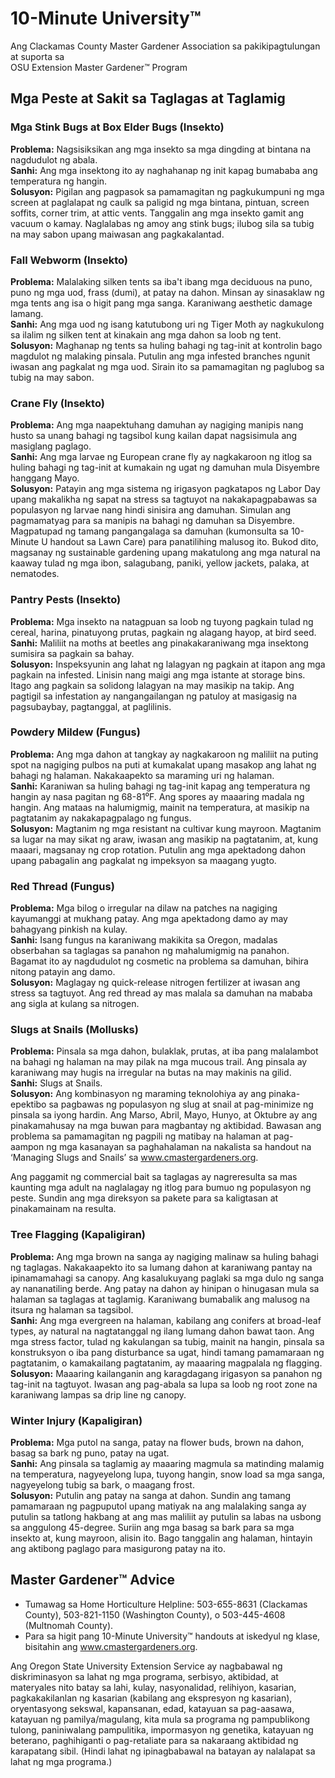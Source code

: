 # 10-Minute University™  
Ang Clackamas County Master Gardener Association sa pakikipagtulungan at suporta sa  
OSU Extension Master Gardener™ Program  

## Mga Peste at Sakit sa Taglagas at Taglamig  

### Mga Stink Bugs at Box Elder Bugs (Insekto)  
**Problema:** Nagsisiksikan ang mga insekto sa mga dingding at bintana na nagdudulot ng abala.  
**Sanhi:** Ang mga insektong ito ay naghahanap ng init kapag bumababa ang temperatura ng hangin.  
**Solusyon:** Pigilan ang pagpasok sa pamamagitan ng pagkukumpuni ng mga screen at paglalapat ng caulk sa paligid ng mga bintana, pintuan, screen soffits, corner trim, at attic vents. Tanggalin ang mga insekto gamit ang vacuum o kamay. Naglalabas ng amoy ang stink bugs; ilubog sila sa tubig na may sabon upang maiwasan ang pagkakalantad.  

### Fall Webworm (Insekto)  
**Problema:** Malalaking silken tents sa iba't ibang mga deciduous na puno, puno ng mga uod, frass (dumi), at patay na dahon. Minsan ay sinasaklaw ng mga tents ang isa o higit pang mga sanga. Karaniwang aesthetic damage lamang.  
**Sanhi:** Ang mga uod ng isang katutubong uri ng Tiger Moth ay nagkukulong sa ilalim ng silken tent at kinakain ang mga dahon sa loob ng tent.  
**Solusyon:** Maghanap ng tents sa huling bahagi ng tag-init at kontrolin bago magdulot ng malaking pinsala. Putulin ang mga infested branches ngunit iwasan ang pagkalat ng mga uod. Sirain ito sa pamamagitan ng paglubog sa tubig na may sabon.  

### Crane Fly (Insekto)  
**Problema:** Ang mga naapektuhang damuhan ay nagiging manipis nang husto sa unang bahagi ng tagsibol kung kailan dapat nagsisimula ang masiglang paglago.  
**Sanhi:** Ang mga larvae ng European crane fly ay nagkakaroon ng itlog sa huling bahagi ng tag-init at kumakain ng ugat ng damuhan mula Disyembre hanggang Mayo.  
**Solusyon:** Patayin ang mga sistema ng irigasyon pagkatapos ng Labor Day upang makalikha ng sapat na stress sa tagtuyot na nakakapagpabawas sa populasyon ng larvae nang hindi sinisira ang damuhan. Simulan ang pagmamatyag para sa manipis na bahagi ng damuhan sa Disyembre. Magpatupad ng tamang pangangalaga sa damuhan (kumonsulta sa 10-Minute U handout sa Lawn Care) para panatilihing malusog ito. Bukod dito, magsanay ng sustainable gardening upang makatulong ang mga natural na kaaway tulad ng mga ibon, salagubang, paniki, yellow jackets, palaka, at nematodes.  

### Pantry Pests (Insekto)  
**Problema:** Mga insekto na natagpuan sa loob ng tuyong pagkain tulad ng cereal, harina, pinatuyong prutas, pagkain ng alagang hayop, at bird seed.  
**Sanhi:** Maliliit na moths at beetles ang pinakakaraniwang mga insektong sumisira sa pagkain sa bahay.  
**Solusyon:** Inspeksyunin ang lahat ng lalagyan ng pagkain at itapon ang mga pagkain na infested. Linisin nang maigi ang mga istante at storage bins. Itago ang pagkain sa solidong lalagyan na may masikip na takip. Ang pagtigil sa infestation ay nangangailangan ng patuloy at masigasig na pagsubaybay, pagtanggal, at paglilinis.  

### Powdery Mildew (Fungus)  
**Problema:** Ang mga dahon at tangkay ay nagkakaroon ng maliliit na puting spot na nagiging pulbos na puti at kumakalat upang masakop ang lahat ng bahagi ng halaman. Nakakaapekto sa maraming uri ng halaman.  
**Sanhi:** Karaniwan sa huling bahagi ng tag-init kapag ang temperatura ng hangin ay nasa pagitan ng 68-81⁰F. Ang spores ay maaaring madala ng hangin. Ang mataas na halumigmig, mainit na temperatura, at masikip na pagtatanim ay nakakapagpalago ng fungus.  
**Solusyon:** Magtanim ng mga resistant na cultivar kung mayroon. Magtanim sa lugar na may sikat ng araw, iwasan ang masikip na pagtatanim, at, kung maaari, magsanay ng crop rotation. Putulin ang mga apektadong dahon upang pabagalin ang pagkalat ng impeksyon sa maagang yugto.  

### Red Thread (Fungus)  
**Problema:** Mga bilog o irregular na dilaw na patches na nagiging kayumanggi at mukhang patay. Ang mga apektadong damo ay may bahagyang pinkish na kulay.  
**Sanhi:** Isang fungus na karaniwang makikita sa Oregon, madalas obserbahan sa taglagas sa panahon ng mahalumigmig na panahon. Bagamat ito ay nagdudulot ng cosmetic na problema sa damuhan, bihira nitong patayin ang damo.  
**Solusyon:** Maglagay ng quick-release nitrogen fertilizer at iwasan ang stress sa tagtuyot. Ang red thread ay mas malala sa damuhan na mababa ang sigla at kulang sa nitrogen.  

### Slugs at Snails (Mollusks)  
**Problema:** Pinsala sa mga dahon, bulaklak, prutas, at iba pang malalambot na bahagi ng halaman na may pilak na mga mucous trail. Ang pinsala ay karaniwang may hugis na irregular na butas na may makinis na gilid.  
**Sanhi:** Slugs at Snails.  
**Solusyon:** Ang kombinasyon ng maraming teknolohiya ay ang pinaka-epektibo sa pagbawas ng populasyon ng slug at snail at pag-minimize ng pinsala sa iyong hardin. Ang Marso, Abril, Mayo, Hunyo, at Oktubre ay ang pinakamahusay na mga buwan para magbantay ng aktibidad. Bawasan ang problema sa pamamagitan ng pagpili ng matibay na halaman at pag-aampon ng mga kasanayan sa paghahalaman na nakalista sa handout na ‘Managing Slugs and Snails’ sa www.cmastergardeners.org.  

Ang paggamit ng commercial bait sa taglagas ay nagreresulta sa mas kaunting mga adult na naglalagay ng itlog para bumuo ng populasyon ng peste. Sundin ang mga direksyon sa pakete para sa kaligtasan at pinakamainam na resulta.  

### Tree Flagging (Kapaligiran)  
**Problema:** Ang mga brown na sanga ay nagiging malinaw sa huling bahagi ng taglagas. Nakakaapekto ito sa lumang dahon at karaniwang pantay na ipinamamahagi sa canopy. Ang kasalukuyang paglaki sa mga dulo ng sanga ay nananatiling berde. Ang patay na dahon ay hinipan o hinugasan mula sa halaman sa taglagas at taglamig. Karaniwang bumabalik ang malusog na itsura ng halaman sa tagsibol.  
**Sanhi:** Ang mga evergreen na halaman, kabilang ang conifers at broad-leaf types, ay natural na nagtatanggal ng ilang lumang dahon bawat taon. Ang mga stress factor, tulad ng kakulangan sa tubig, mainit na hangin, pinsala sa konstruksyon o iba pang disturbance sa ugat, hindi tamang pamamaraan ng pagtatanim, o kamakailang pagtatanim, ay maaaring magpalala ng flagging.  
**Solusyon:** Maaaring kailanganin ang karagdagang irigasyon sa panahon ng tag-init na tagtuyot. Iwasan ang pag-abala sa lupa sa loob ng root zone na karaniwang lampas sa drip line ng canopy.  

### Winter Injury (Kapaligiran)  
**Problema:** Mga putol na sanga, patay na flower buds, brown na dahon, basag sa bark ng puno, patay na ugat.  
**Sanhi:** Ang pinsala sa taglamig ay maaaring magmula sa matinding malamig na temperatura, nagyeyelong lupa, tuyong hangin, snow load sa mga sanga, nagyeyelong tubig sa bark, o maagang frost.  
**Solusyon:** Putulin ang patay na sanga at dahon. Sundin ang tamang pamamaraan ng pagpuputol upang matiyak na ang malalaking sanga ay putulin sa tatlong hakbang at ang mas maliliit ay putulin sa labas na usbong sa anggulong 45-degree. Suriin ang mga basag sa bark para sa mga insekto at, kung mayroon, alisin ito. Bago tanggalin ang halaman, hintayin ang aktibong paglago para masigurong patay na ito.  

## Master Gardener™ Advice  
- Tumawag sa Home Horticulture Helpline: 503-655-8631 (Clackamas County), 503-821-1150 (Washington County), o 503-445-4608 (Multnomah County).  
- Para sa higit pang 10-Minute University™ handouts at iskedyul ng klase, bisitahin ang www.cmastergardeners.org.  

Ang Oregon State University Extension Service ay nagbabawal ng diskriminasyon sa lahat ng mga programa, serbisyo, aktibidad, at materyales nito batay sa lahi, kulay, nasyonalidad, relihiyon, kasarian, pagkakakilanlan ng kasarian (kabilang ang ekspresyon ng kasarian), oryentasyong sekswal, kapansanan, edad, katayuan sa pag-aasawa, katayuan ng pamilya/magulang, kita mula sa programa ng pampublikong tulong, paniniwalang pampulitika, impormasyon ng genetika, katayuan ng beterano, paghihiganti o pag-retaliate para sa nakaraang aktibidad ng karapatang sibil. (Hindi lahat ng ipinagbabawal na batayan ay nalalapat sa lahat ng mga programa.)